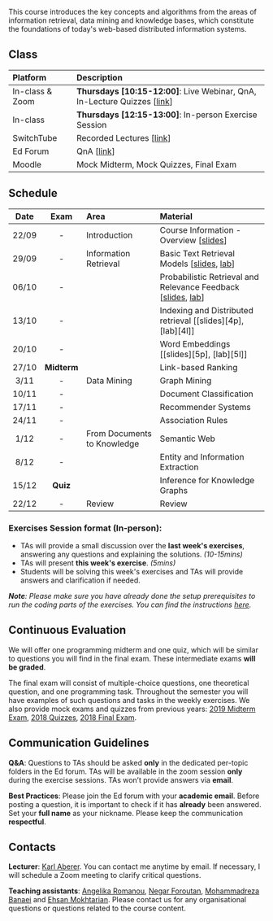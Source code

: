  
This course introduces the key concepts and algorithms from the areas of information retrieval, data mining and knowledge bases, which constitute the foundations of today's web-based distributed information systems. 

<!-- ## Exam (11/01/2021 from 08:15 to 11:15 at [AAC231](https://plan.epfl.ch/?room==AAC%202%2031), [SG1](https://plan.epfl.ch/?room==SG%201138)) -->

<!-- The exam will be performed online on your laptop, with Internet access. **No communication using messaging, social media, email, or similar tools is allowed**. You can use your notes or any materials from the lecture during the exam. -->

<!-- It is **strongly recommended** to do the exercises, as the final exam will be similar to those.

**Absence**: You have to submit a doctor’s attest if you miss the final exam due to sickness. No other reasons for not taking the final exam will be accepted. 

**Irregular behaviour**: In case of irregular behaviour during the final exam EPFL’s standard policies apply. -->



## Class

| Platform | Description  |
|:---------|:-----------|
In-class & Zoom | **Thursdays [10:15-12:00]**: Live Webinar, QnA, In-Lecture Quizzes [[link](https://epfl.zoom.us/j/66237387610)] |
In-class |  **Thursdays [12:15-13:00]**: In-person Exercise Session |
SwitchTube | Recorded Lectures [[link](https://tube.switch.ch/channels/PH1KLlGUsX)] |
Ed Forum | QnA [[link](https://edstem.org/eu/courses/90/discussion/)] | 
Moodle | Mock Midterm, Mock Quizzes, Final Exam | [[link](http://moodle.epfl.ch/course/view.php?id=4051)]



## Schedule

| Date      | Exam        | Area                        | Material                                                           |
|:---------:|:-----------:|:----------------------------|:-------------------------------------------------------------------|
| 22/09     | -           | Introduction                | Course Information - Overview [[slides][1p]] |
| 29/09     | -           | Information Retrieval       | Basic Text Retrieval Models [[slides][2p], [lab][2l]] |
| 06/10     | -           |                             | Probabilistic Retrieval and Relevance Feedback [[slides][3p], [lab][3l]] |
| 13/10     | -           |                             | Indexing and Distributed retrieval  [[slides][4p], [lab][4l]]  |
| 20/10     | -           |                             | Word Embeddings  [[slides][5p], [lab][5l]] |
| 27/10     | **Midterm** |                             | Link-based Ranking <!-- [[slides][6p], [lab][6l]] --> |
| 3/11      | -           | Data Mining                 | Graph Mining <!-- [[slides][7p], [lab][7l]] --> |
| 10/11     | -           |                             | Document Classification <!-- [[slides][8p], [lab][8l]]  -->   |
| 17/11     | -           |                             | Recommender Systems <!-- [[slides][9p], [lab][9l]] -->                           |
| 24/11     | -           |                             | Association Rules <!-- [[slides][10p], [lab][10l]]   -->            |
| 1/12      | -           | From Documents to Knowledge | Semantic Web <!-- [[slides][11p], [lab][11l]]  -->                |
| 8/12      | -           |                             | Entity and Information Extraction <!-- [[slides][12p], [lab][12l]]  -->  |
| 15/12     | **Quiz**    |                             | Inference for Knowledge Graphs <!-- [[slides][13p], [lab][13l]]  -->     |
| 22/12     | -           | Review                      | Review      |


### Exercises Session format (In-person):
- TAs will provide a small discussion over the **last week's exercises**, answering any questions and explaining the solutions. _(10-15mins)_
- TAs will present **this week's exercise**. _(5mins)_ 
- Students will be solving this week's exercises and TAs will provide answers and clarification if needed.

_**Note**: Please make sure you have already done the setup prerequisites to run the coding parts of the exercises. You can find the instructions [here](https://github.com/LSIR/DIS/tree/master/Exercises/setup)._

## Continuous Evaluation

We will offer one programming midterm and one quiz, which will be similar to questions you will find in the final exam. These intermediate exams **will be graded**.

The final exam will consist of multiple-choice questions, one theoretical question, and one programming task. Throughout the semester you will have examples of such questions and tasks in the weekly exercises. We also provide mock exams and quizzes from previous years: [2019 Midterm Exam](https://github.com/LSIR/DIS/blob/master/Extras/2019-Midterm), [2018 Quizzes](https://github.com/LSIR/DIS/blob/master/Extras/2018-Quizzes), [2018 Final Exam](https://github.com/LSIR/DIS/blob/master/Extras/2018-Final).


## Communication Guidelines

**Q&A**: Questions to TAs should be asked **only** in the dedicated per-topic folders in the Ed forum. TAs will be available in the zoom session **only** during the exercise sessions. <!-- You can also send private messages, but this should be done only for questions that aren’t of general interest; otherwise, you **must** use public channels. --> <!-- Important **announcements** will be pinned on the **general** channel. --> TAs won’t provide answers via **email**.

**Best Practices**: Please join the Ed forum with your **academic email**. Before posting a question, it is important to check if it has **already** been answered<!--  in any of the group channels -->. <!-- Avoid using **@everyone** and **@here**; this will trigger a notification being sent to all the students and TAs. --> Set your **full name** as your nickname. Please keep the communication **respectful**.


## Contacts

**Lecturer**: [Karl Aberer](http://lsir.epfl.ch/aberer).
You can contact me anytime by email. If necessary, I will schedule a Zoom meeting to clarify critical questions.

**Teaching assistants**: [Angelika Romanou](https://people.epfl.ch/angelika.romanou), [Negar Foroutan](https://people.epfl.ch/negar.foroutan?lang=en), [Mohammadreza Banaei](https://people.epfl.ch/mohammadreza.banaei?lang=en) and [Ehsan Mokhtarian](https://people.epfl.ch/ehsan.mokhtarian).
Please contact us for any organisational questions or questions related to the course content.
<!-- 
## Disclaimer

Given the unusual situation this semester we might see the need to modify the organisation of the course throughout the semester to adapt to the needs. Please follow carefully the announcements that are provided on Moodle/Ed. -->


[1p]:https://github.com/LSIR/DIS/blob/master/Lectures/week%201
[2p]:https://github.com/LSIR/DIS/blob/master/Lectures/week%202
[3p]:https://github.com/LSIR/DIS/blob/master/Lectures/week%203
<!-- [4p]:https://github.com/LSIR/DIS/blob/master/Lectures/week%204
[5p]:https://github.com/LSIR/DIS/blob/master/Lectures/week%205
[6p]:https://github.com/LSIR/DIS/blob/master/Lectures/week%206
[7p]:https://github.com/LSIR/DIS/blob/master/Lectures/week%207
[8p]:https://github.com/LSIR/DIS/blob/master/Lectures/week%208
[9p]:https://github.com/LSIR/DIS/blob/master/Lectures/week%209
[10p]:https://github.com/LSIR/DIS/blob/master/Lectures/week%2010
[11p]:https://github.com/LSIR/DIS/blob/master/Lectures/week%2011
[12p]:https://github.com/LSIR/DIS/blob/master/Lectures/week%2012
[13p]:https://github.com/LSIR/DIS/blob/master/Lectures/week%2013 -->

<!-- [1l]:https://github.com/LSIR/DIS/blob/master/Exercises/week%201 -->
[2l]:https://github.com/LSIR/DIS/blob/master/Exercises/week%202
[3l]:https://github.com/LSIR/DIS/blob/master/Exercises/week%203
<!-- [4l]:https://github.com/LSIR/DIS/blob/master/Exercises/week%204
[5l]:https://github.com/LSIR/DIS/blob/master/Exercises/week%205
[6l]:https://github.com/LSIR/DIS/blob/master/Exercises/week%206
[7l]:https://github.com/LSIR/DIS/blob/master/Exercises/week%207
[8l]:https://github.com/LSIR/DIS/blob/master/Exercises/week%208
[9l]:https://github.com/LSIR/DIS/blob/master/Exercises/week%209
[10l]:https://github.com/LSIR/DIS/blob/master/Exercises/week%2010
[11l]:https://github.com/LSIR/DIS/blob/master/Exercises/week%2011
[12l]:https://github.com/LSIR/DIS/blob/master/Exercises/week%2012
[13l]:https://github.com/LSIR/DIS/blob/master/Exercises/week%2013 -->
